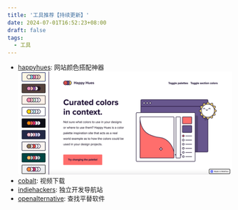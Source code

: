 ```yaml
---
title: '工具推荐【持续更新】'
date: 2024-07-01T16:52:23+08:00
draft: false
tags: 
  - 工具
---
```


* [happyhues](https://www.happyhues.co/): 网站颜色搭配神器
![](/工具推荐/happyhues.png)
* [cobalt](https://cobalt.tools/): 视频下载
* [indiehackers](https://www.indiehackers.site/): 独立开发导航站
* [openalternative](https://openalternative.co/): 查找平替软件